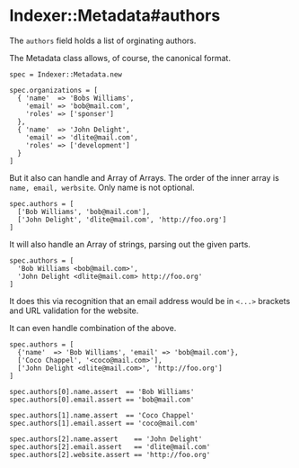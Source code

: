 # Indexer::Metadata#authors

The `authors` field holds a list of orginating authors.

The Metadata class allows, of course, the canonical format.

    spec = Indexer::Metadata.new

    spec.organizations = [
      { 'name'  => 'Bobs Williams',
        'email' => 'bob@mail.com',
        'roles' => ['sponser']
      },
      { 'name'  => 'John Delight',
        'email' => 'dlite@mail.com',
        'roles' => ['development']
      }
    ]

But it also can handle and Array of Arrays. The order of the inner array
is `name, email, werbsite`. Only name is not optional.

    spec.authors = [
      ['Bob Williams', 'bob@mail.com'],
      ['John Delight', 'dlite@mail.com', 'http://foo.org']
    ]

It will also handle an Array of strings, parsing out the given parts.

    spec.authors = [
      'Bob Williams <bob@mail.com>',
      'John Delight <dlite@mail.com> http://foo.org'
    ]

It does this via recognition that an email address would be in `<...>`
brackets and URL validation for the website.

It can even handle combination of the above.

    spec.authors = [
      {'name'  => 'Bob Williams', 'email' => 'bob@mail.com'},
      ['Coco Chappel', '<coco@mail.com>'],
      ['John Delight <dlite@mail.com>', 'http://foo.org']
    ]

    spec.authors[0].name.assert  == 'Bob Williams'
    spec.authors[0].email.assert == 'bob@mail.com'

    spec.authors[1].name.assert  == 'Coco Chappel'
    spec.authors[1].email.assert == 'coco@mail.com'

    spec.authors[2].name.assert    == 'John Delight'
    spec.authors[2].email.assert   == 'dlite@mail.com'
    spec.authors[2].website.assert == 'http://foo.org'


